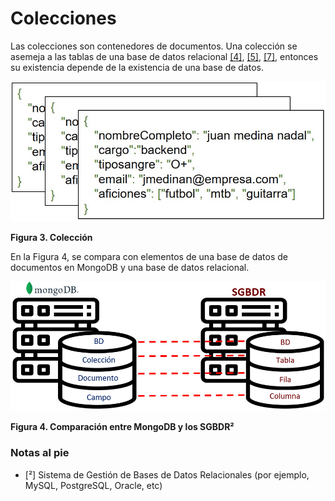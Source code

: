 # Colecciones

Las colecciones son contenedores de documentos. Una colección se asemeja a las tablas de una base de datos relacional ​[[4]](../05-Referencias/05-Referencias.md#4), [[5]](../05-Referencias/05-Referencias.md#5), [[7]](../05-Referencias/05-Referencias.md#7)​, entonces su existencia depende de la existencia de una base de datos.

![Colección](../../imgs/coleccion.jpg)

**Figura 3. Colección**

En la Figura 4, se compara con elementos de una base de datos de documentos en MongoDB y una base de datos relacional.

![Comparación](../../imgs/comparacion-mongodb-sgbdr.png)

**Figura 4. Comparación entre MongoDB y los SGBDR²**

### Notas al pie

- [²] Sistema de Gestión de Bases de Datos Relacionales (por ejemplo, MySQL, PostgreSQL, Oracle, etc)
